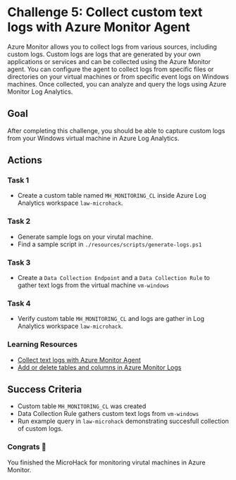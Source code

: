 # Challenge 5: Collect custom text logs with Azure Monitor Agent

Azure Monitor allows you to collect logs from various sources, including custom logs. Custom logs are logs that are generated by your own applications or services and can be collected using the Azure Monitor agent. You can configure the agent to collect logs from specific files or directories on your virtual machines or from specific event logs on Windows machines. Once collected, you can analyze and query the logs using Azure Monitor Log Analytics.

## Goal

After completing this challenge, you should be able to capture custom logs from your Windows virtual machine in Azure Log Analytics.

## Actions

### Task 1

- Create a custom table named `MH_MONITORING_CL` inside Azure Log Analytics workspace `law-microhack`.

### Task 2

- Generate sample logs on your virutal machine.
- Find a sample script in `./resources/scripts/generate-logs.ps1`

### Task 3

- Create a `Data Collection Endpoint` and a `Data Collection Rule` to gather text logs from the virtual machine `vm-windows`

### Task 4

- Verify custom table `MH_MONITORING_CL` and logs are gather in Log Analytics workspace `law-microhack`.

### Learning Resources

- [Collect text logs with Azure Monitor Agent](https://learn.microsoft.com/en-us/azure/azure-monitor/agents/data-collection-text-log?tabs=portal)
- [Add or delete tables and columns in Azure Monitor Logs](https://learn.microsoft.com/en-us/azure/azure-monitor/logs/create-custom-table?tabs=azure-portal-1%2Cazure-portal-2%2Cazure-portal-3)

## Success Criteria

- Custom table `MH_MONITORING_CL` was created
- Data Collection Rule gathers custom text logs from `vm-windows`
- Run example query in `law-microhack` demonstrating succesfull collection of custom logs.

### Congrats :partying_face:

You finished the MicroHack for monitoring virutal machines in Azure Monitor.
